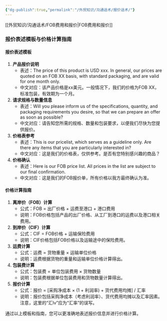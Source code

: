 ```yaml
---
{"dg-publish":true,"permalink":"/外贸知识/沟通话术/报价话术/"}
---
```




[[外贸知识/沟通话术/FOB费用和报价\|FOB费用和报价]]

### 报价表述模板与价格计算指南

#### 报价表述模板

1. **产品报价说明**
    - 表述：The price of this product is USD xxx. In general, our prices are quoted on an FOB XX basis, with standard packaging, and are valid for one month only.
    - 中文对应：该产品价格是xx美元。一般情况下，我们的价格为FOB XX，标准包装，有效期为一个月。
2. **请求规格与数量信息**
    - 表述：Will you please inform us of the specifications, quantity, and packaging requirements you desire, so that we can prepare an offer as soon as possible?
    - 中文对应：请告知您所需的规格、数量和包装要求，以便我们尽快为您提供报价。
3. **价格表参考**
    - 表述：This is our pricelist, which serves as a guideline only. Are there any items that you are particularly interested in?
    - 中文对应：这是我们的价格表，仅供参考。是否有您特别感兴趣的商品？
4. **价格确认**
    - 表述：Here is our FOB price list. All prices in the list are subject to our final confirmation.
    - 中文对应：这是我们的FOB报价单，所有价格以我方最终确认为准。

#### 价格计算指南

1. **离岸价（FOB）计算**
    - 公式：FOB = 出厂价格 + 运费至港口 + 港口费用
    - 说明：FOB价格包括产品的出厂价格、从工厂到港口的运费以及港口相关费用。
2. **到岸价（CIF）计算**
    - 公式：CIF = FOB价格 + 运输保险费用
    - 说明：CIF价格包括FOB价格以及运输途中的保险费用。
3. **运费计算**
    - 公式：运费 = 货物重量 × 运输单位价格
    - 说明：运费根据货物的重量和运输单位价格计算得出。
4. **包装费计算**
    - 公式：包装费 = 单位包装费用 × 货物数量
    - 说明：包装费根据单位包装费用和货物数量计算得出。
5. **报价计算**
    - 公式：报价 = [采购净成本 × (1 + 利润率) + 货代费用均摊] / 汇率
    - 说明：报价包括采购净成本（考虑利润率）、货代费用均摊以及汇率因素。注意，这里的“汇lv”应为“汇率”的误写。

通过以上模板和指南，您可以更准确地表述报价信息并进行价格计算。